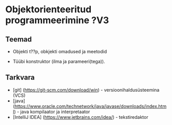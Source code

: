 # Objektorienteeritud programmeerimine ?V3
## Teemad
* Objekti t??p, obkjekti omadused ja meetodid

* T&uuml;&uuml;bi konstruktor (ilma ja parameeri(tega)).

## Tarkvara
* [git] (https://git-scm.com/download/win) - versioonihaldus&uuml;steemina (VCS)
* [java] (https://www.oracle.com/technetwork/java/javase/downloads/index.html) - java kompilaator ja interpretaator
* [IntelliJ IDEA] (https://www.jetbrains.com/idea/) - tekstiredaktor